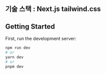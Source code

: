 ## 기술 스택 : Next.js tailwind.css

## Getting Started

First, run the development server:

```bash
npm run dev
# or
yarn dev
# or
pnpm dev
```
